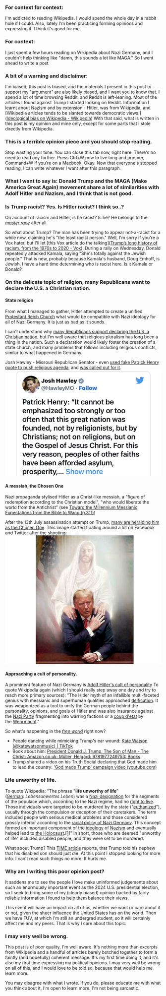 ### For context for context: 
I'm addicted to reading Wikipedia. I would spend the whole day in a rabbit hole if I could. Also, lately I'm been practicing forming opinions and expressing it. I think it's good for me.
### For context: 
I just spent a few hours reading on Wikipedia about Nazi Germany, and I couldn't help thinking like "damn, this sounds a lot like MAGA." So I went ahead to write a post.
### A bit of a warning and disclaimer: 
I'm biased, this post is biased, and the materials I present in this post to support my "argument" are also likely biased, and I want you to know that. I spend a lot of time browsing Reddit, and Reddit is left-leaning. Most of the articles I found against Trump I started looking on Reddit. Information I learnt about Nazism and by extension - Hitler, was from Wikipedia, and [Wikipedia articles tends to be slanted towards democratic views.]([Ideological bias on Wikipedia - Wikipedia](https://en.wikipedia.org/wiki/Ideological_bias_on_Wikipedia#:~:text=The%20authors%20found%20that%20%22Wikipedia,about%20immigration%20trended%20toward%20Republican.)) 
With that said, what is written in this post is my opinion and mine only, except for some parts that I stole directly from Wikipedia.
### This is a terrible opinion piece and you should stop reading.
Stop wasting your time. You can close this tab now, right here. There's no need to read any further. Press Ctrl+W now to live long and prosper, Command+W if you're on a Macbook. Okay. Now that everyone's stopped reading, I can write whatever I want after this paragraph.

### What I want to say is: Donald Trump and the MAGA (Make America Great Again) movement share a lot of similarities with Adolf Hitler and Nazism, and I think that is not good.


### Is Trump racist? Yes.  Is Hitler racist? I think so..?
On account of racism and Hitler, is he racist? Is he? He belongs to the *[master race](https://encyclopedia.ushmm.org/content/en/article/deadly-medicine-creating-the-master-race)* after all.

So what about Trump? The man has been trying to appear not-a-racist for a while now, claiming he's "the least racist person." Well, I'm sorry if you're a Vox hater, but I'll let [this Vox article do the talking]([Trump’s long history of racism, from the 1970s to 2020 - Vox](https://www.vox.com/2016/7/25/12270880/donald-trump-racist-racism-history)).
During a rally on Wednesday, Donald repeatedly attacked Kamala, saying "She's totally against the Jewish people." That is new, probably because Kamala's husband, Doug Emhoff, is Jewish. 
I have a hard time determining who is racist here. Is it Kamala or Donald?

### On the delicate topic of religion, many Republicans want to declare the U.S. a Christian nation.
#### State religion
From what I managed to gather, Hitler attempted to create a unified [Protestant Reich Church](https://en.wikipedia.org/wiki/German_Evangelical_Church) what would be compatible with Nazi ideology for all of Nazi Germany. It is just as bad as it sounds.

I can't understand why [many Republicans support declaring the U.S. a Christian nation](https://www.politico.com/news/magazine/2022/09/21/most-republicans-support-declaring-the-united-states-a-christian-nation-00057736), but I'm well aware that religious pluralism has long been a thing in the nation. Such a declaration would likely foster the creation of a state church, and many problems that follows including religious conflicts, similar to what happened in Germany.

Josh Hawley - Missouri Republican Senator - even [used fake Patrick Henry quote to push religious agenda](https://x.com/MoDemParty/status/1676610593459937283), and [was called out for it](https://www.huffpost.com/entry/josh-hawley-fake-quote_n_64a4f94be4b028e64733b057?d_id=6029700&ncid_tag=tweetlnkushpmg00000067&utm_medium=Social&utm_source=Twitter&utm_campaign=us_main).
![](Pasted%20image%2020240730163606.png)

#### A messiah, the Chosen One
Nazi propaganda stylised Hitler as a Christ-like messiah, a "figure of redemption according to the Christian model", "who would liberate the world from the Antichrist" (see [Toward the Millennium Messianic Expectations from the Bible to Waco (p.311)](https://books.google.com.gi/books?id=4t_QAQAACAAJ&printsec=frontcover#v=onepage&q&f=false))

After the 13th July assassination attempt on Trump, [many are heralding him as the Chosen One](https://international.la-croix.com/world/donald-trump-becomes-the-chosen-one-for-american-evangelicals).
This image started floating around a lot on Facebook and Twitter after the shooting:
![](Pasted%20image%2020240730175643.png)
#### Approaching a cult of personality.
A prominent feature of Nazi Germany is [Adolf Hitler's cult of personality](https://en.wikipedia.org/wiki/Adolf_Hitler%27s_cult_of_personality) To quote Wikipedia again (which I should really step away one day and try to reach more primary sources): "The Hitler myth of an infallible multi-faceted genius with messianic and superhuman qualities approached [deification](https://en.wikipedia.org/wiki/Deification "Deification"). It was weaponized as a tool to unify the German people behind the personality, opinions, and goals of Hitler and was also insurance against the [Nazi Party](https://en.wikipedia.org/wiki/Nazi_Party "Nazi Party") fragmenting into warring factions or a [coup d'etat](https://en.wikipedia.org/wiki/Coup_d%27etat "Coup d'etat") by the [Wehrmacht](https://en.wikipedia.org/wiki/Wehrmacht "Wehrmacht")."

So what's happening in the *[free world](https://inkstickmedia.com/the-myth-of-the-free-world/)* right now?
- People dancing while mimicking Trump's ear wound: 
  [Kate Watson (@katewatsonmusic) | TikTok](https://www.tiktok.com/@katewatsonmusic/video/7395268342187035935?lang=en)
- Book about him: 
  [President Donald J. Trump, The Son of Man - The Christ: Amazon.co.uk: Müller, Helgard: 9781977249753: Books](https://www.amazon.co.uk/President-Donald-Trump-Son-Man/dp/1977249752)
- Trump shared a video on his Truth Social declaring that God made him to lead the country: ['God made Trump' campaign video (youtube.com)](https://www.youtube.com/watch?v=lIYQfyA_1Hc)

### Life unworthy of life.
To quote Wikipedia: "The phrase "**life unworthy of life**" ([German](https://en.wikipedia.org/wiki/German_language "German language"): _Lebensunwertes Leben_) was a [Nazi designation](https://en.wikipedia.org/wiki/Nazi_term "Nazi term") for the segments of the populace which, according to the Nazi regime, had no [right to live](https://en.wikipedia.org/wiki/Right_to_life "Right to life"). Those individuals were targeted to be murdered by the state ("[euthanized](https://en.wikipedia.org/wiki/Involuntary_euthanasia "Involuntary euthanasia")"), usually through the compulsion or deception of their caretakers. The term included people with serious medical problems and those considered grossly inferior according to the [racial policy of Nazi Germany](https://en.wikipedia.org/wiki/Racial_policy_of_Nazi_Germany "Racial policy of Nazi Germany"). This concept formed an important component of the [ideology](https://en.wikipedia.org/wiki/Ideology "Ideology") of [Nazism](https://en.wikipedia.org/wiki/Nazism "Nazism") and eventually helped lead to [the Holocaust](https://en.wikipedia.org/wiki/The_Holocaust "The Holocaust").[[1]](https://en.wikipedia.org/wiki/Life_unworthy_of_life#cite_note-Lifton-1)"
In short, those who are deemed "unworthy of life" included disabled people, and they were set to be murdered.

What about Trump? This [TIME article](https://time.com/7002003/donald-trump-disabled-americans-all-in-the-family/) reports, that Trump told his nephew that his disabled son should just die. 
At this point I stopped looking for more info. I can't read such things no more. It hurts me.

### Why am I writing this poor opinion post?
It saddens me to see the people I love make uninformed judgements about such an enormously important event as the 2024 U.S. presidential election, so I seek to bring some of my (clearly biased) opinion backed by fairly reliable information I found to help them balance their views.

This event will have an impact on all of us, whether we want or care about it or not, given the sheer influence the United States has on the world. Then we have FUV, at which I'm still an undergrad student, so it will certainly affect me and my peers. That is why I care about this topic.

### I may very well be wrong.
This post is of poor quality, I'm well aware. It's nothing more than excerpts from Wikipedia and a handful of articles barely botched together to form a faintly (and hopefully) coherent message. It's my first time doing it, and it's also my first time expressing my political opinions. I may very well be wrong on all of this, and I would love to be told so, because that would help me learn more.

You may disagree with what I wrote. If you do, please educate me with what you think about it, I'm open to learn more. I'm not being sarcastic.